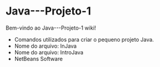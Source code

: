 # Java---Projeto-1
Bem-vindo ao Java---Projeto-1 wiki!
- Comandos utilizados para criar o pequeno projeto Java.
- Nome do arquivo: InJava
- Nome do arquivo: IntroJava
- NetBeans
Software

